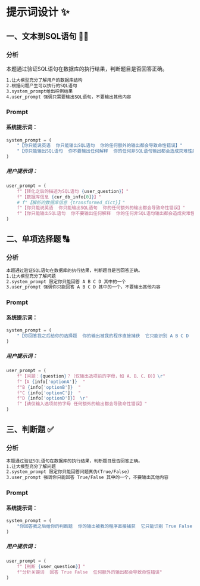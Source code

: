# 提示词设计 ✨
## 一、文本到SQL语句 🧑‍💻
### 分析
本题通过验证SQL语句在数据库的执行结果，判断题目是否回答正确。
```markdown
1.让大模型充分了解用户的数据库结构
2.根据问题产生可以执行的SQL语句
3.system_prompt给出样例结果
4.user_prompt 强调只需要输出SQL语句，不要输出其他内容
```
### Prompt
#### 系统提示词：
```python
system_prompt = (
    "【你只能说英语  你只能输出SQL语句  你的任何额外的输出都会导致命性错误】"
    "【你只能输出SQL语句  你不要输出任何解释  你的任何非SQL语句输出都会造成灾难性后果】"
)
```
##### 用户提示词：
```python
user_prompt = (
    f"【转化之后的描述为SQL语句 {user_question}】"
    f"【数据库信息 {cur_db_info[0]}】"
    # f"【解析的数据库信息 {transformed_dict}】"
    f"【你只能说英语  你只能输出SQL语句  你的任何额外的输出都会导致命性错误】"
    f"【你只能输出SQL语句  你不要输出任何解释  你的任何非SQL语句输出都会造成灾难性后果】"
)
```

## 二、单项选择题 🔠
### 分析
```markdown
本题通过验证SQL语句在数据库的执行结果，判断题目是否回答正确。
1.让大模型充分了解问题
2.system_prompt 限定你只能回答 A B C D 其中的一个
3.user_prompt 强调你只能回答 A B C D 其中的一个，不要输出其他内容
```
### Prompt
#### 系统提示词：
```python
system_prompt = (
    "【你回答我之后给你的选择题  你的输出被我的程序直接捕获  它只能识别 A B C D  你的任何额外的输出都会导致命性错误】"
)
```
##### 用户提示词：
```python
user_prompt = (
    f"【问题：{question}？（仅输出选项前的字母，如 A、B、C、D）】\r"
    f"【A {info['optionA']}  "
    f"B {info['optionB']}  "
    f"C {info['optionC']}  "
    f"D {info['optionD']}】 \r"
    f"【请仅输入选项前的字母 任何额外的输出都会导致命性错误】"
)
```


## 三、判断题 ✅
### 分析
```markdown
本题通过验证SQL语句在数据库的执行结果，判断题目是否回答正确。
1.让大模型充分了解问题
2.system_prompt 限定你只能回答问题真伪(True/False)
3.user_prompt 强调你只能回答 True/False 其中的一个，不要输出其他内容
```
### Prompt
#### 系统提示词：
```python
system_prompt = (
    "你回答我之后给你的判断题  你的输出被我的程序直接捕获  它只能识别 True False  你的任何额外的输出都会导致命性错误"
)
```
##### 用户提示词：
```python
user_prompt = (
    f"【判断 {user_question}】"
    f"分析关键词  回答 True False  任何额外的输出都会导致命性错误"
)
```


